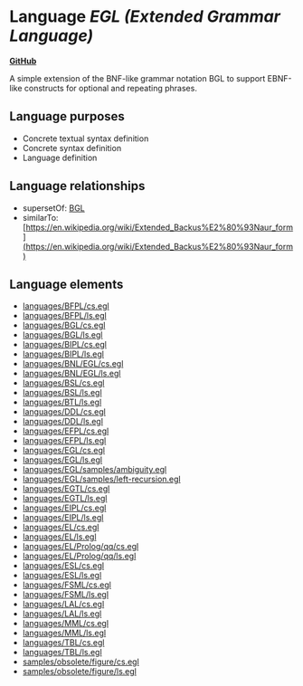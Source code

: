 # Language _EGL (Extended Grammar Language)_
**[GitHub](https://github.com/softlang/yas/blob/master/languages/EGL)**

A simple extension of the BNF-like grammar notation BGL to support EBNF-like constructs for optional and repeating phrases.

## Language purposes
* Concrete textual syntax definition
* Concrete syntax definition
* Language definition

## Language relationships
* supersetOf: [BGL](http://softlang.github.io/yas/languages/BGL.html)
* similarTo: [https://en.wikipedia.org/wiki/Extended_Backus%E2%80%93Naur_form](https://en.wikipedia.org/wiki/Extended_Backus%E2%80%93Naur_form)

## Language elements
* [languages/BFPL/cs.egl](../../languages/BFPL/cs.egl)
* [languages/BFPL/ls.egl](../../languages/BFPL/ls.egl)
* [languages/BGL/cs.egl](../../languages/BGL/cs.egl)
* [languages/BGL/ls.egl](../../languages/BGL/ls.egl)
* [languages/BIPL/cs.egl](../../languages/BIPL/cs.egl)
* [languages/BIPL/ls.egl](../../languages/BIPL/ls.egl)
* [languages/BNL/EGL/cs.egl](../../languages/BNL/EGL/cs.egl)
* [languages/BNL/EGL/ls.egl](../../languages/BNL/EGL/ls.egl)
* [languages/BSL/cs.egl](../../languages/BSL/cs.egl)
* [languages/BSL/ls.egl](../../languages/BSL/ls.egl)
* [languages/BTL/ls.egl](../../languages/BTL/ls.egl)
* [languages/DDL/cs.egl](../../languages/DDL/cs.egl)
* [languages/DDL/ls.egl](../../languages/DDL/ls.egl)
* [languages/EFPL/cs.egl](../../languages/EFPL/cs.egl)
* [languages/EFPL/ls.egl](../../languages/EFPL/ls.egl)
* [languages/EGL/cs.egl](../../languages/EGL/cs.egl)
* [languages/EGL/ls.egl](../../languages/EGL/ls.egl)
* [languages/EGL/samples/ambiguity.egl](../../languages/EGL/samples/ambiguity.egl)
* [languages/EGL/samples/left-recursion.egl](../../languages/EGL/samples/left-recursion.egl)
* [languages/EGTL/cs.egl](../../languages/EGTL/cs.egl)
* [languages/EGTL/ls.egl](../../languages/EGTL/ls.egl)
* [languages/EIPL/cs.egl](../../languages/EIPL/cs.egl)
* [languages/EIPL/ls.egl](../../languages/EIPL/ls.egl)
* [languages/EL/cs.egl](../../languages/EL/cs.egl)
* [languages/EL/ls.egl](../../languages/EL/ls.egl)
* [languages/EL/Prolog/qq/cs.egl](../../languages/EL/Prolog/qq/cs.egl)
* [languages/EL/Prolog/qq/ls.egl](../../languages/EL/Prolog/qq/ls.egl)
* [languages/ESL/cs.egl](../../languages/ESL/cs.egl)
* [languages/ESL/ls.egl](../../languages/ESL/ls.egl)
* [languages/FSML/cs.egl](../../languages/FSML/cs.egl)
* [languages/FSML/ls.egl](../../languages/FSML/ls.egl)
* [languages/LAL/cs.egl](../../languages/LAL/cs.egl)
* [languages/LAL/ls.egl](../../languages/LAL/ls.egl)
* [languages/MML/cs.egl](../../languages/MML/cs.egl)
* [languages/MML/ls.egl](../../languages/MML/ls.egl)
* [languages/TBL/cs.egl](../../languages/TBL/cs.egl)
* [languages/TBL/ls.egl](../../languages/TBL/ls.egl)
* [samples/obsolete/figure/cs.egl](../../samples/obsolete/figure/cs.egl)
* [samples/obsolete/figure/ls.egl](../../samples/obsolete/figure/ls.egl)
